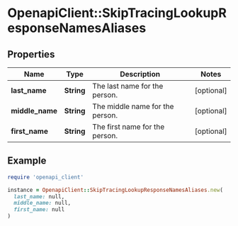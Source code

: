 # OpenapiClient::SkipTracingLookupResponseNamesAliases

## Properties

| Name | Type | Description | Notes |
| ---- | ---- | ----------- | ----- |
| **last_name** | **String** | The last name for the person. | [optional] |
| **middle_name** | **String** | The middle name for the person. | [optional] |
| **first_name** | **String** | The first name for the person. | [optional] |

## Example

```ruby
require 'openapi_client'

instance = OpenapiClient::SkipTracingLookupResponseNamesAliases.new(
  last_name: null,
  middle_name: null,
  first_name: null
)
```

